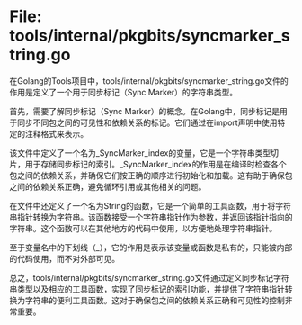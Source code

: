 # File: tools/internal/pkgbits/syncmarker_string.go

在Golang的Tools项目中，tools/internal/pkgbits/syncmarker_string.go文件的作用是定义了一个用于同步标记（Sync Marker）的字符串类型。

首先，需要了解同步标记（Sync Marker）的概念。在Golang中，同步标记是用于同步不同包之间的可见性和依赖关系的标记。它们通过在import声明中使用特定的注释格式来表示。

该文件中定义了一个名为_SyncMarker_index的变量，它是一个字符串类型切片，用于存储同步标记的索引。_SyncMarker_index的作用是在编译时检查各个包之间的依赖关系，并确保它们按正确的顺序进行初始化和加载。这有助于确保包之间的依赖关系正确，避免循环引用或其他相关的问题。

在文件中还定义了一个名为String的函数，它是一个简单的工具函数，用于将字符串指针转换为字符串。该函数接受一个字符串指针作为参数，并返回该指针指向的字符串。这个函数可以在其他地方的代码中使用，以方便地处理字符串指针。

至于变量名中的下划线（_），它的作用是表示该变量或函数是私有的，只能被内部的代码使用，而不对外部可见。

总之，tools/internal/pkgbits/syncmarker_string.go文件通过定义同步标记字符串类型以及相应的工具函数，实现了同步标记的索引功能，并提供了字符串指针转换为字符串的便利工具函数。这对于确保包之间的依赖关系正确和可见性的控制非常重要。

